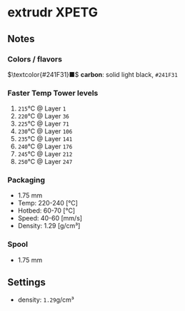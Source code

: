 # extrudr XPETG

## Notes

### Colors / flavors

$\textcolor{#241F31}■$ **carbon**: solid light black, `#241F31`

### Faster Temp Tower levels

1. `215`°C @ Layer `1`
2. `220`°C @ Layer `36`
3. `225`°C @ Layer `71`
4. `230`°C @ Layer `106`
5. `235`°C @ Layer `141`
6. `240`°C @ Layer `176`
7. `245`°C @ Layer `212`
8. `250`°C @ Layer `247`

### Packaging

- 1.75 mm
- Temp: 220-240 [°C]
- Hotbed: 60-70 [°C]
- Speed: 40-60 [mm/s]
- Density: 1.29 [g/cm³]

### Spool

- 1.75 mm

## Settings

- density: `1.29`g/cm³
